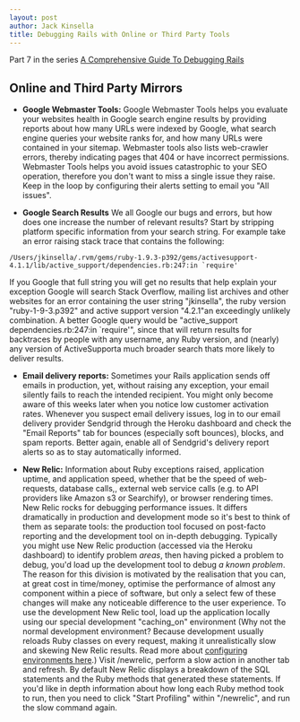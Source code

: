 ```yaml
---
layout: post
author: Jack Kinsella
title: Debugging Rails with Online or Third Party Tools
---
```


Part 7 in the series [A Comprehensive Guide To Debugging Rails](/2014/06/06/a-comprehensive-guide-to-debugging-rails.html)
## Online and Third Party Mirrors ##

* **Google Webmaster Tools:** Google Webmaster Tools helps you evaluate your websites health in Google search engine results by providing reports about how many URLs were indexed by Google, what search engine queries your website ranks for, and how many URLs were contained in your sitemap. Webmaster tools also lists web-crawler errors, thereby indicating pages that 404 or have incorrect permissions. Webmaster Tools helps you avoid issues catastrophic to your SEO operation, therefore you don't want to miss a single issue they raise. Keep in the loop by configuring their alerts setting to email you "All issues".

* **Google Search Results** We all Google our bugs and errors, but how does one increase the number of relevant results? Start by stripping platform specific information from your search string. For example take an error raising stack trace that contains the following:
```
/Users/jkinsella/.rvm/gems/ruby-1.9.3-p392/gems/activesupport-4.1.1/lib/active_support/dependencies.rb:247:in `require'
```

If you Google that full string you will get no results that help explain your exception Google will search Stack Overflow, mailing list archives and other websites for an error containing the user string "jkinsella", the ruby version "ruby-1-9-3.p392" and active support version "4.2.1"an exceedingly unlikely combination. A better Google query would be "active_support dependencies.rb:247:in `require'", since that will return results for backtraces by people with any username, any Ruby version, and (nearly) any version of ActiveSupporta much broader search thats more likely to deliver results.

* **Email delivery reports:** Sometimes your Rails application sends off emails in production, yet, without raising any exception, your email silently fails to reach the intended recipient. You might only become aware of this weeks later when you notice low customer activation rates. Whenever you suspect email delivery issues, log in to our email delivery provider Sendgrid through the Heroku dashboard and check the  "Email Reports" tab for bounces (especially soft bounces), blocks, and spam reports. Better again, enable all of Sendgrid's delivery report alerts so as to stay automatically informed.

* **New Relic:** Information about Ruby exceptions raised, application uptime, and application speed, whether that be the speed of web-requests, database calls,, external web service calls (e.g. to API providers like Amazon s3 or Searchify), or browser rendering times. New Relic rocks for debugging performance issues. It differs dramatically in production and development mode so it's best to think of them as separate tools: the production tool focused on post-facto reporting and the development tool on in-depth debugging. Typically you might use New Relic production (accessed via the Heroku dashboard) to identify problem *areas*, then having picked a problem to debug, you'd load up the development tool to debug *a known problem*. The reason for this division is motivated by the realisation that you can, at great cost in time/money, optimise the performance of almost any component within a piece of software, but only a select few of these changes will make any noticeable difference to the user experience. To use the development New Relic tool, load up the application locally using our special development "caching_on" environment (Why not the normal development environment? Because development usually reloads Ruby classes on every request, making it unrealistically slow and skewing New Relic results. Read more about [configuring environments here](http://guides.rubyonrails.org/configuring.html).) Visit /newrelic, perform a slow action in another tab and refresh. By default New Relic displays a breakdown of the SQL statements and the Ruby methods that generated these statements. If you'd like in depth information about how long each Ruby method took to run, then you need to click "Start Profiling" within "/newrelic", and run the slow command again.
